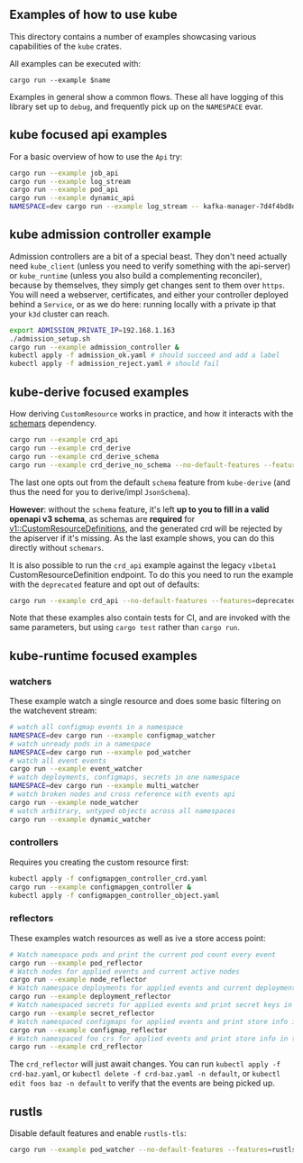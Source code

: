 ## Examples of how to use kube

This directory contains a number of examples showcasing various capabilities of
the `kube` crates.

All examples can be executed with:

```
cargo run --example $name
```

Examples in general show a common flows. These all have logging of this library set up to `debug`, and frequently pick up on the `NAMESPACE` evar.

## kube focused api examples
For a basic overview of how to use the `Api` try:

```sh
cargo run --example job_api
cargo run --example log_stream
cargo run --example pod_api
cargo run --example dynamic_api
NAMESPACE=dev cargo run --example log_stream -- kafka-manager-7d4f4bd8dc-f6c44
```

## kube admission controller example
Admission controllers are a bit of a special beast. They don't need actually need `kube_client` (unless you need to verify something with the api-server) or `kube_runtime` (unless you also build a complementing reconciler), because by themselves, they simply get changes sent to them over `https`. You will need a webserver, certificates, and either your controller deployed behind a `Service`, or as we do here: running locally with a private ip that your `k3d` cluster can reach.

```sh
export ADMISSION_PRIVATE_IP=192.168.1.163
./admission_setup.sh
cargo run --example admission_controller &
kubectl apply -f admission_ok.yaml # should succeed and add a label
kubectl apply -f admission_reject.yaml # should fail
```

## kube-derive focused examples
How deriving `CustomResource` works in practice, and how it interacts with the [schemars](https://github.com/GREsau/schemars/) dependency.

```sh
cargo run --example crd_api
cargo run --example crd_derive
cargo run --example crd_derive_schema
cargo run --example crd_derive_no_schema --no-default-features --features=native-tls
```

The last one opts out from the default `schema` feature from `kube-derive` (and thus the need for you to derive/impl `JsonSchema`).

**However**: without the `schema` feature, it's left **up to you to fill in a valid openapi v3 schema**, as schemas are **required** for [v1::CustomResourceDefinitions](https://docs.rs/k8s-openapi/0.10.0/k8s_openapi/apiextensions_apiserver/pkg/apis/apiextensions/v1/struct.CustomResourceDefinition.html), and the generated crd will be rejected by the apiserver if it's missing. As the last example shows, you can do this directly without `schemars`.

It is also possible to run the `crd_api` example against the legacy `v1beta1` CustomResourceDefinition endpoint. To do this you need to run the example with the `deprecated` feature and opt out of defaults:

```sh
cargo run --example crd_api --no-default-features --features=deprecated,native-tls,kubederive
```

Note that these examples also contain tests for CI, and are invoked with the same parameters, but using `cargo test` rather than `cargo run`.

## kube-runtime focused examples

### watchers
These example watch a single resource and does some basic filtering on the watchevent stream:

```sh
# watch all configmap events in a namespace
NAMESPACE=dev cargo run --example configmap_watcher
# watch unready pods in a namespace
NAMESPACE=dev cargo run --example pod_watcher
# watch all event events
cargo run --example event_watcher
# watch deployments, configmaps, secrets in one namespace
NAMESPACE=dev cargo run --example multi_watcher
# watch broken nodes and cross reference with events api
cargo run --example node_watcher
# watch arbitrary, untyped objects across all namespaces
cargo run --example dynamic_watcher
```

### controllers
Requires you creating the custom resource first:

```sh
kubectl apply -f configmapgen_controller_crd.yaml
cargo run --example configmapgen_controller &
kubectl apply -f configmapgen_controller_object.yaml
```

### reflectors
These examples watch resources as well as ive a store access point:

```sh
# Watch namespace pods and print the current pod count every event
cargo run --example pod_reflector
# Watch nodes for applied events and current active nodes
cargo run --example node_reflector
# Watch namespace deployments for applied events and current deployments
cargo run --example deployment_reflector
# Watch namespaced secrets for applied events and print secret keys in a task
cargo run --example secret_reflector
# Watch namespaced configmaps for applied events and print store info in task
cargo run --example configmap_reflector
# Watch namespaced foo crs for applied events and print store info in task
cargo run --example crd_reflector
```

The `crd_reflector` will just await changes. You can run `kubectl apply -f crd-baz.yaml`, or `kubectl delete -f crd-baz.yaml -n default`, or `kubectl edit foos baz -n default` to verify that the events are being picked up.

## rustls
Disable default features and enable `rustls-tls`:

```sh
cargo run --example pod_watcher --no-default-features --features=rustls-tls
```
